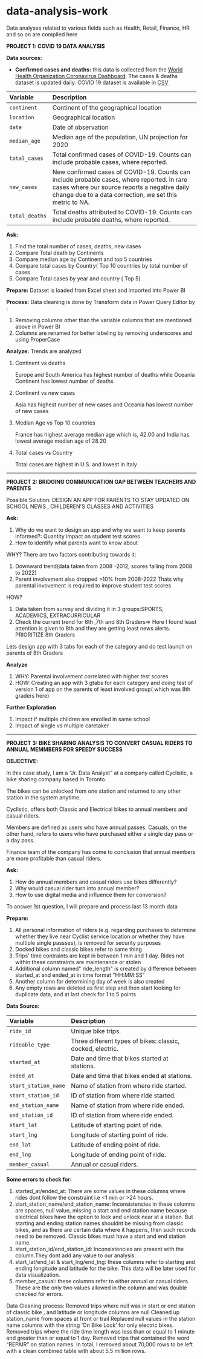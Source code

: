 # data-analysis-work
Data analyses related to various fields such as Health, Retail, Finance, HR and so on are compiled here

**PROJECT 1: COVID 19 DATA ANALYSIS**

**Data sources:**
- **Confirmed cases and deaths:** this data is collected from the [World Health Organization Coronavirus Dashboard](https://covid19.who.int/data). The cases & deaths dataset is updated daily.
COVID 19 dataset is available in [CSV](https://covid.ourworldindata.org/data/owid-covid-data.csv)


                                   
| Variable                     | Description                                                                                                                                                                                                                                |
|:-----------------------------|:-------------------------------------------------------------------------------------------------------------------------------------------------------------------------------------------------------------------------------------------|
| `continent`                  | Continent of the geographical location                                                                                                                                                                                                     |
| `location`                   | Geographical location                                                                                                                                                                                                                      |
| `date`                       | Date of observation                                                                                                                                                                                                                        |
| `median_age`                 | Median age of the population, UN projection for 2020                                                                                                                                                                                       |                                                                 
| `total_cases`                    | Total confirmed cases of COVID-19. Counts can include probable cases, where reported.                                                                                                                  |
| `new_cases`                      | New confirmed cases of COVID-19. Counts can include probable cases, where reported. In rare cases where our source reports a negative daily change due to a data correction, we set this metric to NA. |
| `total_deaths`                    | Total deaths attributed to COVID-19. Counts can include probable deaths, where reported.                                                                                                                  |                                                      

**Ask:**
1. Find the total number of cases, deaths, new cases
2. Compare Total death by Continents
3. Compare median age by Continent and top 5 countries
4. Compare total cases by Country( Top 10 countries by total number of cases
5. Compare Total cases by year and country ( Top 5)

**Prepare:**
Dataset is loaded from Excel sheet and imported into Power BI 

**Process:**
Data cleaning is done by Transform data in Power Query Editor by :
1. Removing columns other than the variable columns that are mentioned above in Power BI 
2. Columns are renamed for better labeling by removing underscores and using ProperCase

**Analyze:**
Trends are analyzed 
1. Continent vs deaths
  
    Europe and South America has highest number of deaths while Oceania Continent has lowest number of deaths

2. Continent vs new cases
  
    Asia has highest number of new cases and Oceania has lowest number of new cases

3.  Median Age vs Top 10 countries
    
    France has highest average median age which is, 42.00 and India has lowest average median age of 28.20

4. Total cases vs Country
    
    Total cases are highest in U.S. and lowest in Italy



----

**PROJECT 2: BRIDGING COMMUNICATION GAP BETWEEN TEACHERS AND PARENTS**

Possible Solution: DESIGN AN APP FOR PARENTS TO STAY UPDATED ON SCHOOL NEWS , CHILDEREN'S CLASSES AND ACTIVITIES

**Ask:**
1. Why do we want to design an app and why we want to keep parents informed?: Quantity impact on student test scores
2. How to identify what parents want to know about 
    
WHY? 
There are two factors contributing towards it:
1. Downward trend(data taken from 2008 -2012, scores falling from 2008 to 2022)
2. Parent involvement also dropped >10% from 2008-2022
   Thats why parental invovement is required to improve student test scores
    
HOW? 
1. Data taken from survey and dividing it in 3 groups:SPORTS, ACADEMICS, EXTRACURRICULAR
2. Check the current trend for 6th ,7th and 8th Graders=> Here I found least attention is given to 8th and they are getting least news alerts.
    PRIORITIZE 8th Graders
 
 Lets design app with 3 tabs for each of the category and do test launch on parents of 8th Graders
 
**Analyze**    
1. WHY: Parental involvement correlated with higher test scores
2. HOW: Creating an app with 3 gtabs for each category and doing test of version 1 of app on the parents of least involved group( which was 8th graders here)
    
**Further Exploration**
1. Impact if multiple children are enrolled in same school
2. Impact of single vs multiple caretaker


----

**PROJECT 3: BIKE SHARING ANALYSIS TO CONVERT CASUAL RIDERS TO ANNUAL MEMMBERS FOR SPEEDY SUCCESS**
  
  **OBJECTIVE:**
  
  In this case study, I am a “Jr. Data Analyst” at a company called Cyclistic, a bike sharing company based in Toronto.
  
  The bikes can be unlocked from one station and  returned to any other station in the system anytime. 
  
  Cyclistic, offers both Classic and Electrical bikes to annual members and casual riders. 
  
  Members are defined as users who have annual passes. Casuals, on the other hand, refers to users who have purchased either a single day pass or a day pass.
  
  Finance team of the company has come to conclusion that annual members are more profitable than casual riders.

**Ask:**
1. How do annual members and casual riders use bikes differently?
2. Why would casual rider turn into annual member?
3. How to use digital media and influence them for conversion?
  
  To answer 1st question, I will prepare and process last 13 month data
  
**Prepare:**
1. All personal information of riders (e.g. regarding purchases to determine whether they live near Cyclist service location or whether they have multiple single passses), is removed for security purposes
2. Docked bikes and classic bikes refer to same thing
3. Trips' time contraints are kept in between 1 min and 1 day. Rides not within these constraints are maintenance or stolen
4. Additional column named" ride_length" is created by difference between started_at and ended_at in time format "HH:MM:SS"
5. Another column for determining day of week is also created
6. Any empty rows are deleted as first step and then start looking for duplicate data, and at last check for 1 to 5 points
 
**Data Source:**
                                   
| Variable                     | Description                                                                                                                                                                                                                                |
|:-----------------------------|:-------------------------------------------------------------------------------------------------------------------------------------------------------------------------------------------------------------------------------------------|
| `ride_id`                  | Unique bike trips.                                                                                                                                                                                                     |
| `rideable_type`                   | Three different types of bikes: classic, docked, electric.                                                                                                                                                                                                                     |
| `started_at`                       | Date and time that bikes started at stations.                                                                                                                                                                                       |     
| `ended_at`                 | Date and time that bikes ended at stations.                                                                                                                                                                                                 |                                                               
| `start_station_name`                    | Name of station from where ride started.                                                                                                                                                                                       |     
| `start_station_id`                      | ID of station from where ride started.                                                                                                                                                                                                                       |
| `end_station_name`                    | Name of station from where ride ended.                                                                                                                                     |
| `end_station_id`                  | ID of station from where ride ended.                                                                                                                                           
| `start_lat`                   | Latitude of starting point of ride.                                                                                                                                                  |   
| `start_lng`                       | Longitude of starting point of ride.                                                                                                                                            |
| `end_lat`                 | Latitude of ending point of ride.                                                                                                                                                         |                         
| `end_lng`                    | Longitude of ending point of ride.                                                                                                                                                        | 
| `member_casual`                      | Annual or casual riders.|     

**Some errors to check for:**
1. started_at/ended_at: There are some values in these columns where rides dont follow the constraint i.e <1 min or >24 hours.
2. start_station_name/end_station_name: Inconsistencies in these columns are spaces, null value, missing a start and end station name because electrical bikes have the option to lock and unlock near at a station. But starting and ending station names shouldnt be  missing from classic bikes, and as there are certain data where it happens, then such records need to be removed. Classic bikes must have a start and end station name.
3. start_station_id/end_station_id: Inconsistencies are present with the column.They dont add any value to our analysis.
4. start_lat/end_lat & start_lng/end_lng: these columns refer to starting and ending longitude and latitude for the bike. This data will be later used for data visualization.
5. member_casual: these columns refer to either annual or casual riders. These are the only two values allowed in the column and was double checked for errors.
  	
Data Cleaning process:
Removed trips where null was in start or end station of classic bike , and latitude or longitude columns are null
Cleaned up station_name from spaces at front or trail
Replaced null values in the station name columns with the string ‘On Bike Lock’ for only electric bikes.
Removed trips where the ride time length was less than or equal to 1 minute and greater than or equal to 1 day.
Removed trips that contained the word “REPAIR” on station names.
In total, I removed about 70,000 rows to be left with a clean combined table with about 5.5 million rows.



